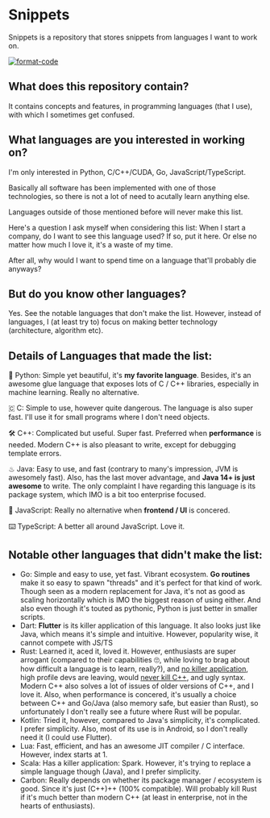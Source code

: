 # Snippets

Snippets is a repository that stores snippets from languages I want to work on.

[![format-code](https://github.com/rentruewang/quirks/actions/workflows/format.yaml/badge.svg)](https://github.com/rentruewang/quirks/actions/workflows/format.yaml)

## What does this repository contain?

It contains concepts and features, in programming languages (that I use), with which I sometimes get confused.

## What languages are you interested in working on?

I'm only interested in Python, C/C++/CUDA, Go, JavaScript/TypeScript.

Basically all software has been implemented with one of those technologies, so there is not a lot of need to acutally learn anything else.

Languages outside of those mentioned before will never make this list.

Here's a question I ask myself when considering this list: When I start a company, do I want to see this language used? If so, put it here. Or else no matter how much I love it, it's a waste of my time.

After all, why would I want to spend time on a language that'll probably die anyways?

## But do you know other languages?

Yes. See the notable languages that don't make the list. However, instead of languages, I (at least try to) focus on making better technology (architecture, algorithm etc).

## Details of Languages that made the list:

🐍 Python: Simple yet beautiful, it's **my favorite language**. Besides, it's an awesome glue language that exposes lots of C / C++ libraries, especially in machine learning. Really no alternative.

🇨 C: Simple to use, however quite dangerous. The language is also super fast. I'll use it for small programs where I don't need objects.

🛠️ C++: Complicated but useful. Super fast. Preferred when **performance** is needed. Modern C++ is also pleasant to write, except for debugging template errors.

♨ Java: Easy to use, and fast (contrary to many's impression, JVM is awesomely fast). Also, has the last mover advantage, and **Java 14+ is just awesome** to write. The only complaint I have regarding this language is its package system, which IMO is a bit too enterprise focused.

📜 JavaScript: Really no alternative when **frontend / UI** is concered.

⌨️ TypeScript: A better all around JavaScript. Love it.

## Notable other languages that didn't make the list:

- Go: Simple and easy to use, yet fast. Vibrant ecosystem. **Go routines** make it so easy to spawn "threads" and it's perfect for that kind of work. Though seen as a modern replacement for Java, it's not as good as scaling horizontally which is IMO the biggest reason of using either. And also even though it's touted as pythonic, Python is just better in smaller scripts.
- Dart: **Flutter** is its killer application of this language. It also looks just like Java, which means it's simple and intuitive. However, popularity wise, it cannot compete with JS/TS
- Rust: Learned it, aced it, loved it. However, enthusiasts are super arrogant (compared to their capabilities 🙄, while loving to brag about how difficult a language is to learn, really?), and [no killer application](https://www.reddit.com/r/programmingcirclejerk/comments/hdqdjd/rust_is_the_wrong_solution_for_almost_everything/), high profile devs are leaving, would [never kill C++](https://www.quora.com/Will-Rust-replace-C++), and ugly syntax. Modern C++ also solves a lot of issues of older versions of C++, and I love it. Also, when performance is concered, it's usually a choice between C++ and Go/Java (also memory safe, but easier than Rust), so unfortunately I don't really see a future where Rust will be popular.
- Kotlin: Tried it, however, compared to Java's simplicity, it's complicated. I prefer simplicity. Also, most of its use is in Android, so I don't really need it (I could use Flutter).
- Lua: Fast, efficient, and has an awesome JIT compiler / C interface. However, index starts at 1.
- Scala: Has a killer application: Spark. However, it's trying to replace a simple language though (Java), and I prefer simplicity.
- Carbon: Really depends on whether its package manager / ecosystem is good. Since it's just (C++)++ (100% compatible). Will probably kill Rust if it's much better than modern C++ (at least in enterprise, not in the hearts of enthusiasts).
